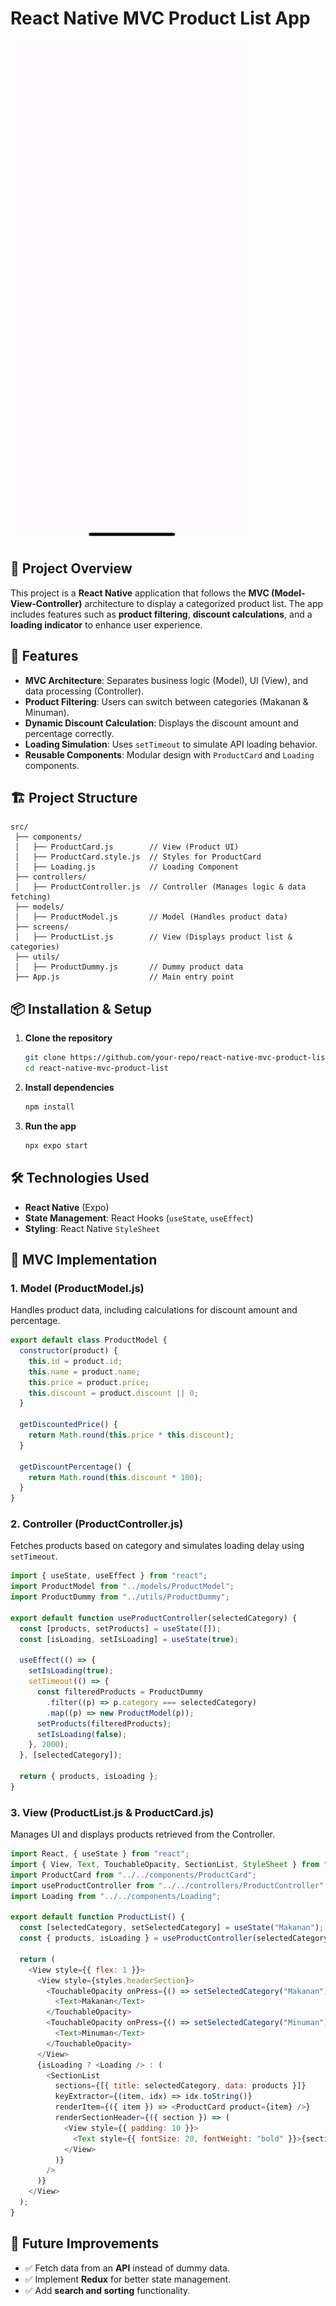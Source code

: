 # React Native MVC Product List App

![Alt text](/ui-app.gif)


## 📌 Project Overview
This project is a **React Native** application that follows the **MVC (Model-View-Controller)** architecture to display a categorized product list. The app includes features such as **product filtering**, **discount calculations**, and a **loading indicator** to enhance user experience.

## 🚀 Features
- **MVC Architecture**: Separates business logic (Model), UI (View), and data processing (Controller).
- **Product Filtering**: Users can switch between categories (Makanan & Minuman).
- **Dynamic Discount Calculation**: Displays the discount amount and percentage correctly.
- **Loading Simulation**: Uses `setTimeout` to simulate API loading behavior.
- **Reusable Components**: Modular design with `ProductCard` and `Loading` components.

## 🏗 Project Structure
```
src/
 ├── components/
 │   ├── ProductCard.js        // View (Product UI)
 │   ├── ProductCard.style.js  // Styles for ProductCard
 │   ├── Loading.js            // Loading Component
 ├── controllers/
 │   ├── ProductController.js  // Controller (Manages logic & data fetching)
 ├── models/
 │   ├── ProductModel.js       // Model (Handles product data)
 ├── screens/
 │   ├── ProductList.js        // View (Displays product list & categories)
 ├── utils/
 │   ├── ProductDummy.js       // Dummy product data
 ├── App.js                    // Main entry point
```

## 📦 Installation & Setup
1. **Clone the repository**
   ```sh
   git clone https://github.com/your-repo/react-native-mvc-product-list.git
   cd react-native-mvc-product-list
   ```
2. **Install dependencies**
   ```sh
   npm install
   ```
3. **Run the app**
   ```sh
   npx expo start
   ```

## 🛠 Technologies Used
- **React Native** (Expo)
- **State Management**: React Hooks (`useState`, `useEffect`)
- **Styling**: React Native `StyleSheet`

## 📜 MVC Implementation
### **1. Model (ProductModel.js)**
Handles product data, including calculations for discount amount and percentage.
```javascript
export default class ProductModel {
  constructor(product) {
    this.id = product.id;
    this.name = product.name;
    this.price = product.price;
    this.discount = product.discount || 0;
  }

  getDiscountedPrice() {
    return Math.round(this.price * this.discount);
  }

  getDiscountPercentage() {
    return Math.round(this.discount * 100);
  }
}
```

### **2. Controller (ProductController.js)**
Fetches products based on category and simulates loading delay using `setTimeout`.
```javascript
import { useState, useEffect } from "react";
import ProductModel from "../models/ProductModel";
import ProductDummy from "../utils/ProductDummy";

export default function useProductController(selectedCategory) {
  const [products, setProducts] = useState([]);
  const [isLoading, setIsLoading] = useState(true);

  useEffect(() => {
    setIsLoading(true);
    setTimeout(() => {
      const filteredProducts = ProductDummy
        .filter((p) => p.category === selectedCategory)
        .map((p) => new ProductModel(p));
      setProducts(filteredProducts);
      setIsLoading(false);
    }, 2000);
  }, [selectedCategory]);

  return { products, isLoading };
}
```

### **3. View (ProductList.js & ProductCard.js)**
Manages UI and displays products retrieved from the Controller.
```javascript
import React, { useState } from "react";
import { View, Text, TouchableOpacity, SectionList, StyleSheet } from "react-native";
import ProductCard from "../../components/ProductCard";
import useProductController from "../../controllers/ProductController";
import Loading from "../../components/Loading";

export default function ProductList() {
  const [selectedCategory, setSelectedCategory] = useState("Makanan");
  const { products, isLoading } = useProductController(selectedCategory);

  return (
    <View style={{ flex: 1 }}>
      <View style={styles.headerSection}>
        <TouchableOpacity onPress={() => setSelectedCategory("Makanan")} style={styles.btn}>
          <Text>Makanan</Text>
        </TouchableOpacity>
        <TouchableOpacity onPress={() => setSelectedCategory("Minuman")} style={styles.btn}>
          <Text>Minuman</Text>
        </TouchableOpacity>
      </View>
      {isLoading ? <Loading /> : (
        <SectionList
          sections={[{ title: selectedCategory, data: products }]}
          keyExtractor={(item, idx) => idx.toString()}
          renderItem={({ item }) => <ProductCard product={item} />}
          renderSectionHeader={({ section }) => (
            <View style={{ padding: 10 }}>
              <Text style={{ fontSize: 20, fontWeight: "bold" }}>{section.title}</Text>
            </View>
          )}
        />
      )}
    </View>
  );
}
```

## 🎯 Future Improvements
- ✅ Fetch data from an **API** instead of dummy data.
- ✅ Implement **Redux** for better state management.
- ✅ Add **search and sorting** functionality.

